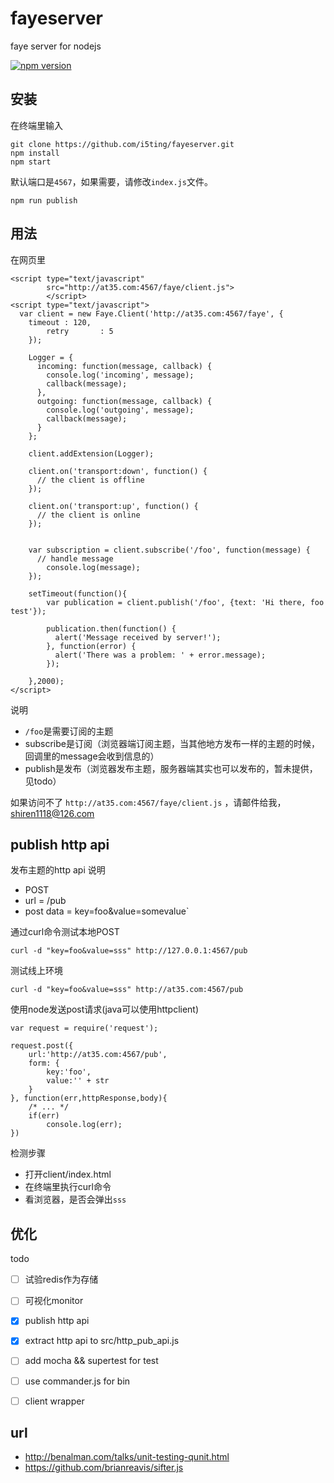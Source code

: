 fayeserver
==========

faye server for nodejs

[![npm version](https://badge.fury.io/js/fayeserver.svg)](http://badge.fury.io/js/fayeserver)

## 安装

在终端里输入

	git clone https://github.com/i5ting/fayeserver.git
	npm install
	npm start
	
默认端口是`4567`，如果需要，请修改`index.js`文件。


	npm run publish	
	
## 用法

在网页里

```
<script type="text/javascript" 
        src="http://at35.com:4567/faye/client.js">
        </script>
<script type="text/javascript">
  var client = new Faye.Client('http://at35.com:4567/faye', {
  	timeout : 120,
		retry		: 5
	});
	
	Logger = {
	  incoming: function(message, callback) {
	    console.log('incoming', message);
	    callback(message);
	  },
	  outgoing: function(message, callback) {
	    console.log('outgoing', message);
	    callback(message);
	  }
	};

	client.addExtension(Logger);
	
	client.on('transport:down', function() {
	  // the client is offline
	});

	client.on('transport:up', function() {
	  // the client is online
	});
	
	
	var subscription = client.subscribe('/foo', function(message) {
	  // handle message
		console.log(message);
	});
	
	setTimeout(function(){
		var publication = client.publish('/foo', {text: 'Hi there, foo test'});

		publication.then(function() {
		  alert('Message received by server!');
		}, function(error) {
		  alert('There was a problem: ' + error.message);
		});
		
	},2000);
</script>
```

说明

- `/foo`是需要订阅的主题
- subscribe是订阅（浏览器端订阅主题，当其他地方发布一样的主题的时候，回调里的message会收到信息的）
- publish是发布（浏览器发布主题，服务器端其实也可以发布的，暂未提供，见todo）

如果访问不了 `http://at35.com:4567/faye/client.js` ，请邮件给我，shiren1118@126.com

## publish http api

发布主题的http api 说明

- POST
- url = /pub
- post data = key=foo&value=somevalue`

通过curl命令测试本地POST

	curl -d "key=foo&value=sss" http://127.0.0.1:4567/pub

测试线上环境

	curl -d "key=foo&value=sss" http://at35.com:4567/pub

使用node发送post请求(java可以使用httpclient)

```
var request = require('request');

request.post({
	url:'http://at35.com:4567/pub', 
	form: {
		key:'foo',
		value:'' + str
	}
}, function(err,httpResponse,body){ 
	/* ... */ 
	if(err)
		console.log(err);
})	
```

检测步骤

- 打开client/index.html
- 在终端里执行curl命令
- 看浏览器，是否会弹出`sss`

## 优化

todo

- [ ] 试验redis作为存储
- [ ] 可视化monitor
- [x] publish http api
- [x] extract http api to src/http_pub_api.js 
- [ ] add mocha && supertest for test
- [ ] use commander.js for bin
- [ ] client wrapper


## url 

- http://benalman.com/talks/unit-testing-qunit.html
- https://github.com/brianreavis/sifter.js